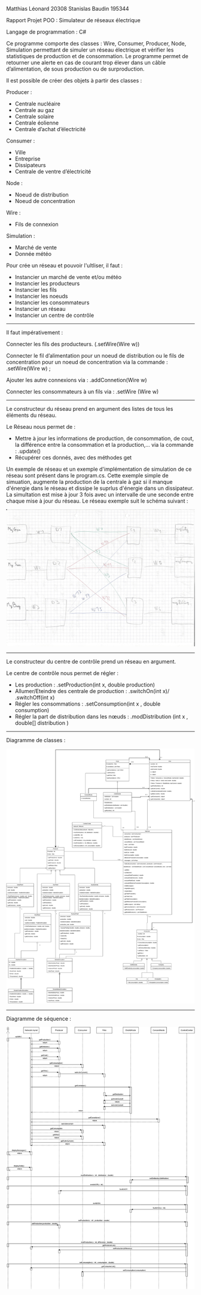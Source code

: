 Matthias Léonard 20308
Stanislas Baudin 195344

Rapport Projet POO : Simulateur de réseaux électrique

Langage de programmation : C# 

Ce programme comporte des classes : Wire, Consumer, Producer, Node, Simulation permettant de simuler un réseau électrique et vérifier les statistiques de production et de consommation. Le programme permet de retourner une alerte en cas de courant trop élever dans un câble d’alimentation, de sous production ou de surproduction. 

Il est possible de créer des objets à partir des classes : 

Producer : 
- Centrale nucléaire 
- Centrale au gaz
- Centrale solaire 
- Centrale éolienne 
- Centrale d’achat d’électricité 

Consumer : 
- Ville
- Entreprise
- Dissipateurs
- Centrale de ventre d’électricité 

Node : 
- Noeud de distribution 
- Noeud de concentration 

Wire :
- Fils de connexion 

Simulation : 
- Marché de vente 
- Donnée météo



Pour crée un réseau et pouvoir l'ultliser, il faut :
- Instancier un marché de vente et/ou météo
- Instancier les producteurs  
- Instancier les fils 
- Instancier les noeuds 
- Instancier les consommateurs
- Instancier un réseau 
- Instancier un centre de contrôle

----------------------------------

Il faut impérativement : 

Connecter les fils des producteurs. (.setWire(Wire w))

Connecter le fil d’alimentation pour un noeud de distribution ou le fils de concentration pour un noeud de concentration via la commande : .setWire(Wire w) ;

Ajouter les autre connexions via : .addConnetion(Wire w)

Connecter les consommateurs à un fils via : .setWire (Wire w)

----------------------------------

Le constructeur du réseau prend en argument des listes de tous les éléments du réseau.

Le Réseau nous permet de :

- Mettre à jour les informations de production, de consommation, de cout, la différence entre la consommation et la production,... via la commande : .update()
- Récupérer ces donnés, avec des méthodes get

Un exemple de réseau et un exemple d'implémentation de simulation de ce réseau sont présent dans le program.cs. Cette exemple simple de simuation, augmente la production de la centrale à gaz si il manque d'énergie dans le réseau et dissipe le suprlus d'énergie dans un dissipateur. La simultation est mise à jour 3 fois avec un intervalle de une seconde entre chaque mise à jour du réseau. Le réseau exemple suit le schéma suivant : 

![Screenshot](Image/Exemple.png)

----------------------------------

Le constructeur du centre de contrôle prend un réseau en argument.

Le centre de contrôle nous permet de régler : 
- Les production : .setProduction(int x, double production)
- Allumer/Eteindre des centrale de production : .switchOn(int x)/ .switchOff(int x)  
- Régler les consommations : .setConsumption(int x , double consumption)
- Régler la part de distribution dans les nœuds : .modDistribution (int x , double[] distribution )

----------------------------------

Diagramme de classes :

![Screenshot](Image/DiagrammeDeClasses.png)

----------------------------------

Diagramme de séquence : 

![Screenshot](Image/DiagrameDeSequence.png)


